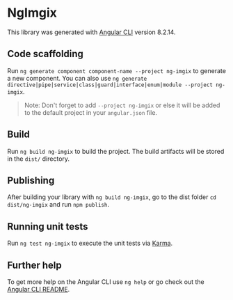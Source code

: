 # NgImgix

This library was generated with [Angular CLI](https://github.com/angular/angular-cli) version 8.2.14.

## Code scaffolding

Run `ng generate component component-name --project ng-imgix` to generate a new component. You can also use `ng generate directive|pipe|service|class|guard|interface|enum|module --project ng-imgix`.
> Note: Don't forget to add `--project ng-imgix` or else it will be added to the default project in your `angular.json` file. 

## Build

Run `ng build ng-imgix` to build the project. The build artifacts will be stored in the `dist/` directory.

## Publishing

After building your library with `ng build ng-imgix`, go to the dist folder `cd dist/ng-imgix` and run `npm publish`.

## Running unit tests

Run `ng test ng-imgix` to execute the unit tests via [Karma](https://karma-runner.github.io).

## Further help

To get more help on the Angular CLI use `ng help` or go check out the [Angular CLI README](https://github.com/angular/angular-cli/blob/main/README.md).
